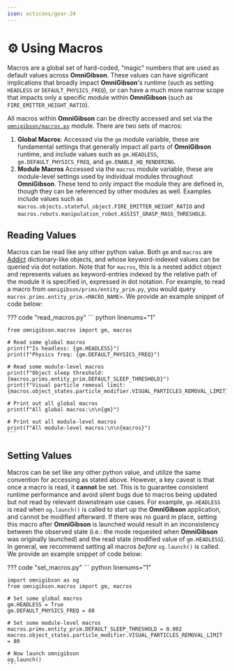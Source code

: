 ```yaml
---
icon: octicons/gear-24
---
```


# ⚙️ **Using Macros**

Macros are a global set of hard-coded, "magic" numbers that are used as default values across **OmniGibson**. These values can have significant implications that broadly impact **OmniGibson**'s runtime (such as setting `HEADLESS` or `DEFAULT_PHYSICS_FREQ`), or can have a much more narrow scope that impacts only a specific module within **OmniGibson** (such as `FIRE_EMITTER_HEIGHT_RATIO`).

All macros within **OmniGibson** can be directly accessed and set via the [`omnigibson/macros.py`](../reference/macros.html) module. There are two sets of macros:

1. **Global Macros**: Accessed via the `gm` module variable, these are fundamental settings that generally impact all parts of **OmniGibson** runtime, and include values such as `gm.HEADLESS`, `gm.DEFAULT_PHYSICS_FREQ`, and `gm.ENABLE_HQ_RENDERING`.
2. **Module Macros** Accessed via the `macros` module variable, these are module-level settings used by individual modules throughout **OmniGibson**. These tend to only impact the module they are defined in, though they can be referenced by other modules as well. Examples include values such as `macros.objects.stateful_object.FIRE_EMITTER_HEIGHT_RATIO` and `macros.robots.manipulation_robot.ASSIST_GRASP_MASS_THRESHOLD`.

## Reading Values
Macros can be read like any other python value. Both `gm` and `macros` are [Addict](https://github.com/mewwts/addict) dictionary-like objects, and whose keyword-indexed values can be queried via dot notation. Note that for `macros`, this is a nested addict object and represents values as keyword-entries indexed by the relative path of the module it is specified in, expressed in dot notation. For example, to read a macro from `omnigibson/prims/entity_prim.py`, you would query `macros.prims.entity_prim.<MACRO_NAME>`. We provide an example snippet of code below:

??? code "read_macros.py"
    ``` python linenums="1"

    from omnigibson.macros import gm, macros

    # Read some global macros
    print(f"Is headless: {gm.HEADLESS}")
    print(f"Physics freq: {gm.DEFAULT_PHYSICS_FREQ}")

    # Read some module-level macros
    print(f"Object sleep threshold: {macros.prims.entity_prim.DEFAULT_SLEEP_THRESHOLD}")
    print(f"Visual particle removal limit: {macros.object_states.particle_modifier.VISUAL_PARTICLES_REMOVAL_LIMIT}")

    # Print out all global macros
    print(f"All global macros:\n\n{gm}")

    # Print out all module-level macros
    print(f"All module-level macros:\n\n{macros}")
    ```

## Setting Values
Macros can be set like any other python value, and utilize the same convention for accessing as stated above. However, a key caveat is that once a macro is read, it **cannot** be set. This is to guarantee consistent runtime performance and avoid silent bugs due to macros being updated but not read by relevant downstream use cases. For example, `gm.HEADLESS` is read when `og.launch()` is called to start up the **OmniGibson** application, and cannot be modified afterward. If there was no guard in place, setting this macro after **OmniGibson** is launched would result in an inconsistency between the observed state (i.e.: the mode requested when **OmniGibson** was originally launched) and the read state (modified value of `gm.HEADLESS`). In general, we recommend setting all macros *before* `og.launch()` is called. We provide an example snippet of code below:

??? code "set_macros.py"
    ``` python linenums="1"

    import omnigibson as og
    from omnigibson.macros import gm, macros

    # Set some global macros
    gm.HEADLESS = True
    gm.DEFAULT_PHYSICS_FREQ = 60

    # Set some module-level macros
    macros.prims.entity_prim.DEFAULT_SLEEP_THRESHOLD = 0.002
    macros.object_states.particle_modifier.VISUAL_PARTICLES_REMOVAL_LIMIT = 80

    # Now launch omnigibson
    og.launch()
    ```

